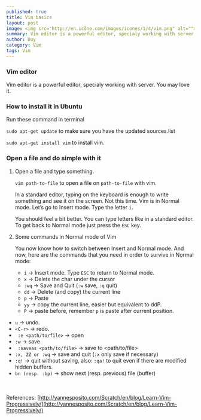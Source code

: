 ```yaml
---
published: true
title: Vim basics
layout: post
image: <img src="http://en.icône.com/images/icones/1/4/vim.png" alt=""><br><br>
summary: Vim editor is a powerful editor, specialy working with server. You may love it.
author: Duy
category: Vim
tags: Vim
---
```


### Vim editor

Vim editor is a powerful editor, specialy working with server. You may love it.

### How to install it in Ubuntu

Run these command in terminal

```sudo apt-get update``` to make sure you have the updated sources.list

```sudo apt-get install vim``` to install vim.


### Open a file and do simple with it


1. Open a file and type something.

	``` vim path-to-file ``` to open a file on ```path-to-file``` with vim.

	In a standard editor, typing on the keyboard is enough to write something and see it on the screen. Not this time. Vim is in Normal mode. Let’s go to Insert mode. Type the letter ```i```.

	You should feel a bit better. You can type letters like in a standard editor. To get back to Normal mode just press the ```ESC``` key.

2. Some commands in Normal mode of Vim

	You now know how to switch between Insert and Normal mode. And now, here are the commands that you need in order to survive in Normal mode:

	*	``` i ``` → Insert mode. Type ```ESC``` to return to Normal mode.
	* ``` x ``` → Delete the char under the cursor
	* ``` :wq ``` → Save and Quit (```:w``` save, ```:q``` quit)
	* ``` dd ``` → Delete (and copy) the current line
	* ``` p ``` → Paste
	* ``` yy ``` → copy the current line, easier but equivalent to ddP.
	* ``` P ``` → paste before, remember ```p``` is paste after current position.
  * ``` u ``` → undo.
  * ``` <C-r> ``` → redo.
  * ``` :e <path/to/file>``` → open
  * ``` :w ``` → save
  * ``` :saveas <path/to/file>``` → save to <path/to/file>
  * ``` :x, ZZ or :wq ``` → save and quit (```:x``` only save if necessary)
  * ``` :q! ``` → quit without saving, also: ```:qa!``` to quit even if there are modified hidden buffers.
  * ``` bn (resp. :bp) ``` → show next (resp. previous) file (buffer)

<br><br>
References: [http://yannesposito.com/Scratch/en/blog/Learn-Vim-Progressively/](http://yannesposito.com/Scratch/en/blog/Learn-Vim-Progressively/)